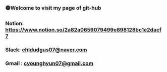 ### 🟡Welcome to visit my page of git-hub

### Notion: https://www.notion.so/2a82a0659079499e898128bc1e2dacf7

### Slack: chldudgus07@naver.com

### Gmail : cyounghyun07@gmail.com
